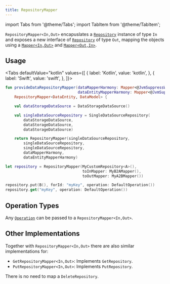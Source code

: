 ```yaml
---
title: RepositoryMapper
---
```


import Tabs from '@theme/Tabs';
import TabItem from '@theme/TabItem';

`RepositoryMapper<In,Out>` encapuslates a [`Repository`](repository) instance of type `In` and exposes a new interface of [`Repository`](repository) of type `Out`, mapping the objects using a [`Mapper<In,Out>`](/docs/fundamentals/common/mapper) and [`Mapper<Out,In>`](/docs/fundamentals/common/mapper).

## Usage

<Tabs defaultValue="kotlin" values={[
    { label: 'Kotlin', value: 'kotlin', },
    { label: 'Swift', value: 'swift', },
]}>
<TabItem value="kotlin">

```kotlin
fun provideDataRepositoryMapper(dataMapperHarmony: Mapper<@JvmSuppressWildcards DataEntity, @JvmSuppressWildcards DataModel>,
                                dataEntityMapperHarmony: Mapper<@JvmSuppressWildcards DataModel, @JvmSuppressWildcards DataEntity> ):
    RepositoryMapper<DataEntity, DataModel> {

    val dataStorageDataSource = DataStorageDataSource()

    val singleDataSourceRepository = SingleDataSourceRepository(
        dataStorageDataSource,
        dataStorageDataSource,
        dataStorageDataSource)

    return RepositoryMapper(singleDataSourceRepository,
        singleDataSourceRepository,
        singleDataSourceRepository,
        dataMapperHarmony,
        dataEntityMapperHarmony)
```

</TabItem>
<TabItem value="swift">

```swift
let repository = RepositoryMapper(MyCustomRepository<A>(),
                                  toInMapper: MyB2AMapper(),
                                  toOutMapper: MyA2BMapper())

repository.put(B(), forId: "myKey", operation: DefaultOperation())
repository.get("myKey", operation: DefaultOperation())
```

</TabItem>
</Tabs>

## Operation Types

Any [`Operation`](../operation) can be passed to a `RepositoryMapper<In,Out>`.

## Other Implementations

Together with `RepositoryMapper<In,Out>` there are also similar implementations for:

- `GetRepositoryMapper<In,Out>`: Implements `GetRepository`.
- `PutRepositoryMapper<In,Out>`: Implements `PutRepository`.

There is no need to map a `DeleteRepository`.
